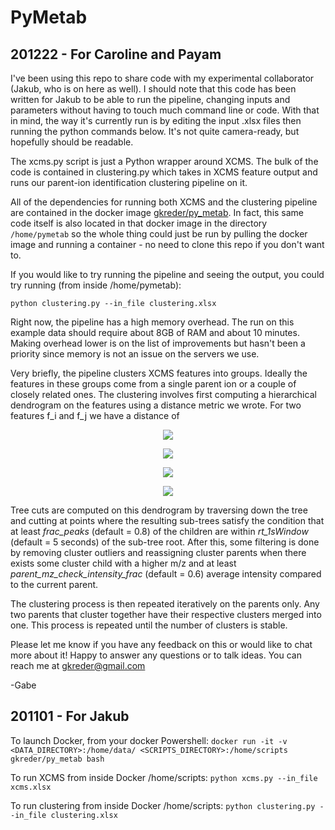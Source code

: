 # PyMetab

## 201222 - For Caroline and Payam

I've been using this repo to share code with my experimental collaborator (Jakub, who is on here as well). I should note that this code has been written for Jakub to be able to run the pipeline, changing inputs and parameters without having to touch much command line or code. With that in mind, the way it's currently run is by editing the input .xlsx files then running the python commands below. It's not quite camera-ready, but hopefully should be readable. 

The xcms.py script is just a Python wrapper around XCMS. The bulk of the code is contained in clustering.py which takes in XCMS feature output and
runs our parent-ion identification clustering pipeline on it. 

All of the dependencies for running both XCMS and the clustering pipeline are contained in the docker image [gkreder/py_metab](https://hub.docker.com/r/gkreder/py_metab). In fact, this same code itself is also located in that docker image in the directory `/home/pymetab` so the whole thing could just be run by pulling the docker image and running a container - no need to clone this repo if you don't want to. 

If you would like to try running the pipeline and seeing the output, you could try running (from inside /home/pymetab): 

```python clustering.py --in_file clustering.xlsx```

Right now, the pipeline has a high memory overhead. The run on this example data should require about 8GB of RAM and about 10 minutes. Making overhead lower is on the list of improvements but hasn't been a priority since memory is not an issue on the servers we use. 

Very briefly, the pipeline clusters XCMS features into groups. Ideally the features in these groups come from a single parent ion or a couple of closely related ones. The clustering involves first computing a hierarchical dendrogram on the features using a distance metric we wrote. For two features f_i and f_j we have a distance of 

<p align="center">
<img src="https://render.githubusercontent.com/render/math?math=d(f_i,f_j) = (1- R_{i,j}) %2B \alpha \left(1 - \exp\left(\frac{-\rho_{i,j}}{\tau}\right)\right)">
</p>
<p align="center">
<img src="https://render.githubusercontent.com/render/math?math=\rho_{i,j} = \sqrt{\frac{1}{n} \sum_{k = 1}^{n} (t_{i,k} - t_{j,k})^2}">    
</p>
<p align="center">
<img src="https://render.githubusercontent.com/render/math?math=R_{i,j} = \text{Pearson Correlation between feature i and feature j calculated across overlapping samples}">    
</p>
<p align="center">
<img src="https://render.githubusercontent.com/render/math?math=t_{i,k} = \text{Retention time of feature i for sample k}">  
</p>



Tree cuts are computed on this dendrogram by traversing down the tree and cutting at points where the resulting sub-trees satisfy the condition that at least *frac_peaks* (default = 0.8) of the children are within *rt_1sWindow* (default = 5 seconds) of the sub-tree root. After this, some filtering is done by removing cluster outliers and reassigning cluster parents when there exists some cluster child with a higher m/z and at least *parent_mz_check_intensity_frac* (default = 0.6) average intensity compared to the current parent. 

The clustering process is then repeated iteratively on the parents only. Any two parents that cluster together have their respective clusters merged into one. This process is repeated until the number of clusters is stable. 

Please let me know if you have any feedback on this or would like to chat more about it! Happy to answer any questions or to talk ideas. You can reach me at gkreder@gmail.com

-Gabe

## 201101 - For Jakub

To launch Docker, from your docker Powershell:
```docker run -it -v <DATA_DIRECTORY>:/home/data/ <SCRIPTS_DIRECTORY>:/home/scripts gkreder/py_metab bash```

To run XCMS from inside Docker /home/scripts:
```python xcms.py --in_file xcms.xlsx```

To run clustering from inside Docker /home/scripts:
```python clustering.py --in_file clustering.xlsx```


